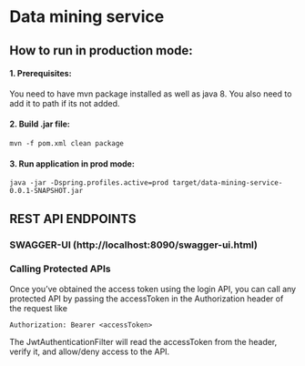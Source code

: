 # Data mining service

## How to run in production mode:
#### 1. Prerequisites:
You need to have mvn package installed as well as java 8. You also
need to add it to path if its not added.


#### 2. Build .jar file: 
```
mvn -f pom.xml clean package
```


#### 3. Run application in prod mode:
```
java -jar -Dspring.profiles.active=prod target/data-mining-service-0.0.1-SNAPSHOT.jar
```



## REST API ENDPOINTS

### SWAGGER-UI (http://localhost:8090/swagger-ui.html)

### Calling Protected APIs

Once you’ve obtained the access token using the login API,
 you can call any protected API by passing the accessToken in the Authorization 
 header of the request like
```
Authorization: Bearer <accessToken>
```
 The JwtAuthenticationFilter will read the accessToken from the header, verify it, 
 and allow/deny access to the API.
